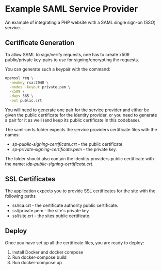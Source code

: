 # Example SAML Service Provider
An example of integrating a PHP website with a SAML single sign-on (SSO) service.


## Certificate Generation
To allow SAML to sign/verify requests, one has to create x509 public/private key-pairs to use for
signing/encrypting the requests.

You can generate such a keypair with the command:

```bash
openssl req \
  -newkey rsa:2048 \
  -nodes -keyout private.pem \
  -x509 \
  -days 365 \
  -out public.crt
```

You will need to generate one pair for the service provider and either be given the public
certificate for the identity provider, or you need to generate a pair for it as well (and keep its
public certificate in this codebase).

The saml-certs folder expects the service providers certificate files with the names:

* *sp-public-signing-certificate.crt* - the public certificate
* *sp-private-signing-certificate.pem* - the private key.

The folder should also contain the identity providers public certificate with the name:
*idp-public-signing-certificate.crt*.

## SSL Certificates
The application expects you to provide SSL certificates for the site with the following paths

* ssl/ca.crt - the certificate authority public certificate.
* ssl/private.pem - the site's private key
* ssl/site.crt - the sites public certificate.


## Deploy
Once you have set up all the certificate files, you are ready to deploy:

1. Install Docker and docker compose
1. Run docker-compose build
1. Run docker-compose up